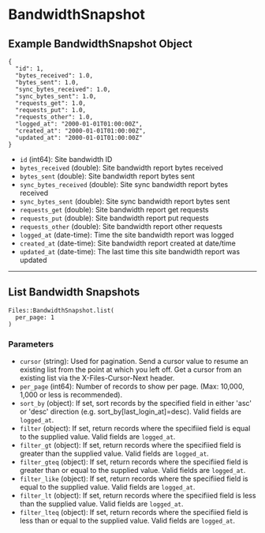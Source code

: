 # BandwidthSnapshot

## Example BandwidthSnapshot Object

```
{
  "id": 1,
  "bytes_received": 1.0,
  "bytes_sent": 1.0,
  "sync_bytes_received": 1.0,
  "sync_bytes_sent": 1.0,
  "requests_get": 1.0,
  "requests_put": 1.0,
  "requests_other": 1.0,
  "logged_at": "2000-01-01T01:00:00Z",
  "created_at": "2000-01-01T01:00:00Z",
  "updated_at": "2000-01-01T01:00:00Z"
}
```

* `id` (int64): Site bandwidth ID
* `bytes_received` (double): Site bandwidth report bytes received
* `bytes_sent` (double): Site bandwidth report bytes sent
* `sync_bytes_received` (double): Site sync bandwidth report bytes received
* `sync_bytes_sent` (double): Site sync bandwidth report bytes sent
* `requests_get` (double): Site bandwidth report get requests
* `requests_put` (double): Site bandwidth report put requests
* `requests_other` (double): Site bandwidth report other requests
* `logged_at` (date-time): Time the site bandwidth report was logged
* `created_at` (date-time): Site bandwidth report created at date/time
* `updated_at` (date-time): The last time this site bandwidth report was updated


---

## List Bandwidth Snapshots

```
Files::BandwidthSnapshot.list(
  per_page: 1
)
```

### Parameters

* `cursor` (string): Used for pagination.  Send a cursor value to resume an existing list from the point at which you left off.  Get a cursor from an existing list via the X-Files-Cursor-Next header.
* `per_page` (int64): Number of records to show per page.  (Max: 10,000, 1,000 or less is recommended).
* `sort_by` (object): If set, sort records by the specified field in either 'asc' or 'desc' direction (e.g. sort_by[last_login_at]=desc). Valid fields are `logged_at`.
* `filter` (object): If set, return records where the specifiied field is equal to the supplied value. Valid fields are `logged_at`.
* `filter_gt` (object): If set, return records where the specifiied field is greater than the supplied value. Valid fields are `logged_at`.
* `filter_gteq` (object): If set, return records where the specifiied field is greater than or equal to the supplied value. Valid fields are `logged_at`.
* `filter_like` (object): If set, return records where the specifiied field is equal to the supplied value. Valid fields are `logged_at`.
* `filter_lt` (object): If set, return records where the specifiied field is less than the supplied value. Valid fields are `logged_at`.
* `filter_lteq` (object): If set, return records where the specifiied field is less than or equal to the supplied value. Valid fields are `logged_at`.
